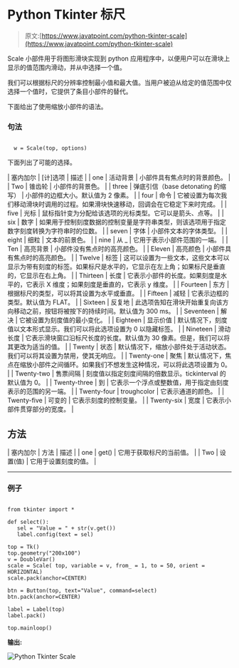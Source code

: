 # Python Tkinter 标尺

> 原文:[https://www.javatpoint.com/python-tkinter-scale](https://www.javatpoint.com/python-tkinter-scale)

Scale 小部件用于将图形滑块实现到 python 应用程序中，以便用户可以在滑块上显示的值范围内滑动，并从中选择一个值。

我们可以根据标尺的分辨率控制最小值和最大值。当用户被迫从给定的值范围中仅选择一个值时，它提供了条目小部件的替代。

下面给出了使用缩放小部件的语法。

### 句法

```

  w = Scale(top, options) 

```

下面列出了可能的选择。

| 塞内加尔 | [计]选项 | 描述 |
| one | 活动背景 | 小部件具有焦点时的背景颜色。 |
| Two | 锥齿轮 | 小部件的背景色。 |
| three | 弹底引信（base detonating 的缩写） | 小部件的边框大小。默认值为 2 像素。 |
| four | 命令 | 它被设置为每次我们移动滑块时调用的过程。如果滑块快速移动，回调会在它稳定下来时完成。 |
| five | 光标 | 鼠标指针变为分配给该选项的光标类型。它可以是箭头、点等。 |
| six | 数字 | 如果用于控制刻度数据的控制变量是字符串类型，则该选项用于指定数字刻度转换为字符串时的位数。 |
| seven | 字体 | 小部件文本的字体类型。 |
| eight | 细粒 | 文本的前景色。 |
| nine | 从 _ | 它用于表示小部件范围的一端。 |
| Ten | 高亮背景 | 小部件没有焦点时的高亮颜色。 |
| Eleven | 高亮颜色 | 小部件具有焦点时的高亮颜色。 |
| Twelve | 标签 | 这可以设置为一些文本，这些文本可以显示为带有刻度的标签。如果标尺是水平的，它显示在左上角；如果标尺是垂直的，它显示在右上角。 |
| Thirteen | 长度 | 它表示小部件的长度。如果刻度是水平的，它表示 X 维度；如果刻度是垂直的，它表示 y 维度。 |
| Fourteen | 东方 | 根据标尺的类型，可以将其设置为水平或垂直。 |
| Fifteen | 减轻 | 它表示边框的类型。默认值为 FLAT。 |
| Sixteen | 反复地 | 此选项告知在滑块开始重复向该方向移动之前，按钮将被按下的持续时间。默认值为 300 ms。 |
| Seventeen | 解决 | 它被设置为刻度值的最小变化。 |
| Eighteen | 显示价值 | 默认情况下，刻度值以文本形式显示。我们可以将此选项设置为 0 以隐藏标签。 |
| Nineteen | 滑动长度 | 它表示滑块窗口沿标尺长度的长度。默认值为 30 像素。但是，我们可以将其更改为适当的值。 |
| Twenty | 状态 | 默认情况下，缩放小部件处于活动状态。我们可以将其设置为禁用，使其无响应。 |
| Twenty-one | 聚焦 | 默认情况下，焦点在缩放小部件之间循环。如果我们不想发生这种情况，可以将此选项设置为 0。 |
| Twenty-two | 售票间隔 | 刻度值以指定刻度间隔的倍数显示。tickinterval 的默认值为 0。 |
| Twenty-three | 到 | 它表示一个浮点或整数值，用于指定由刻度表示的范围的另一端。 |
| Twenty-four | troughcolor | 它表示通道的颜色。 |
| Twenty-five | 可变的 | 它表示刻度的控制变量。 |
| Twenty-six | 宽度 | 它表示小部件贯穿部分的宽度。 |

## 方法

| 塞内加尔 | 方法 | 描述 |
| one | get() | 它用于获取标尺的当前值。 |
| Two | 设置(值) | 它用于设置刻度的值。 |

* * *

### 例子

```

from tkinter import *

def select():
   sel = "Value = " + str(v.get())
   label.config(text = sel)

top = Tk()
top.geometry("200x100")
v = DoubleVar()
scale = Scale( top, variable = v, from_ = 1, to = 50, orient = HORIZONTAL)
scale.pack(anchor=CENTER)

btn = Button(top, text="Value", command=select)
btn.pack(anchor=CENTER)

label = Label(top)
label.pack()

top.mainloop()

```

**输出:**

![Python Tkinter Scale](img/583b3909dd3d12fa2d4abd3a9bd32415.png)